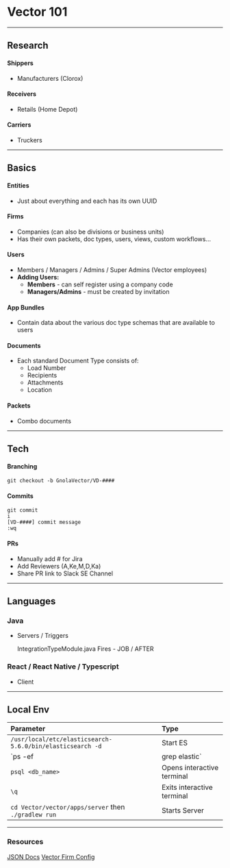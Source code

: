 # Vector 101

---

## Research

#### Shippers
- Manufacturers (Clorox)

#### Receivers
- Retails (Home Depot)

#### Carriers
- Truckers

---

## Basics

#### Entities
- Just about everything and each has its own UUID

#### Firms
- Companies (can also be divisions or business units)
- Has their own packets, doc types, users, views, custom workflows…

#### Users
- Members / Managers / Admins / Super Admins (Vector employees)
- **Adding Users:**
  - **Members** - can self register using a company code
  - **Managers/Admins** - must be created by invitation

#### App Bundles
- Contain data about the various doc type schemas that are available to users

#### Documents
- Each standard Document Type consists of:
  - Load Number
  - Recipients
  - Attachments
  - Location

#### Packets
- Combo documents

---

## Tech

#### Branching
`git checkout -b GnolaVector/VD-####`

#### Commits
```
git commit
i
[VD-####] commit message
:wq
```

#### PRs
- Manually add # for Jira
- Add Reviewers (A,Ke,M,D,Ka)
- Share PR link to Slack SE Channel

---

## Languages

### Java
- Servers / Triggers
	
  IntegrationTypeModule.java
	Fires - JOB / AFTER

### React / React Native / Typescript
- Client

---

## Local Env

| Parameter                                                 | Type                           | 
| :-------------------------------------------------------- | :----------------------------- |
| `/usr/local/etc/elasticsearch-5.6.0/bin/elasticsearch -d` | Start ES                       |
| `ps -ef | grep elastic`                                   | Checks to see if ES is running |
| `psql <db_name>`                                          | Opens interactive terminal     |
| `\q`                                                      | Exits interactive terminal     |
| `cd Vector/vector/apps/server` then `./gradlew run`       | Starts Server                  |

---

### Resources
[JSON Docs](https://paper.dropbox.com/doc/JSON-Schema-Documentation-aIDih1OVb3Gd0yXqg0aBd)
[Vector Firm Config](https://www.notion.so/Vector-Basic-Firm-Configuration-efe087a5cade4215a8585b7c17a4b4fb)
